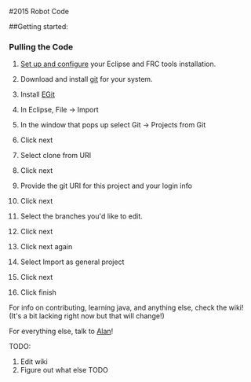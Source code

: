 #2015 Robot Code

##Getting started:

### Pulling the Code

 1. [Set up and configure][1] your Eclipse and FRC tools installation.

 2. Download and install [git][3] for your system.

 3. Install [EGit][2]
 
 4. In Eclipse, File -> Import
 
 5. In the window that pops up select Git -> Projects from Git
 
 6. Click next
 
 7. Select clone from URI
 
 8. Click next
 
 9. Provide the git URI for this project and your login info
 
 10. Click next
 
 11. Select the branches you'd like to edit. 
 
 12. Click next

 13. Click next again

 14. Select Import as general project

 15. Click next 

 16. Click finish
 
For info on contributing, learning java, and anything else, check the wiki! (It's a bit lacking right now but that will change!)

For everything else, talk to [Alan][4]!

[1]: http://wpilib.screenstepslive.com/s/4485/m/13809/l/145002-installing-eclipse-c-java
[2]: http://eclipse.org/egit/download/
[3]: http://git-scm.com/
[4]: mailto:alanpusongli@gmail.com 

TODO:
1. Edit wiki   
2. Figure out what else TODO  